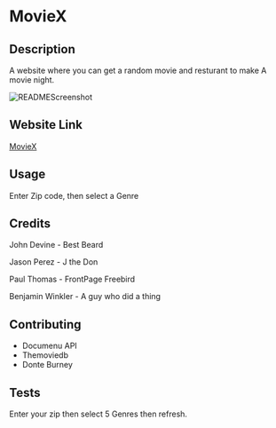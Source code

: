 # MovieX

## Description 

A website where you can get a random movie and resturant to make A movie night.

![READMEScreenshot](https://user-images.githubusercontent.com/77582349/117223653-bae1d880-add3-11eb-88ac-1110ebb9961e.png)


## Website Link

<a href='https://winkler102.github.io/group8-Great/index.html'>MovieX</a>


## Usage 

Enter Zip code, then select a Genre


## Credits

John Devine - Best Beard

Jason Perez - J the Don

Paul Thomas - FrontPage Freebird

Benjamin Winkler - A guy who did a thing


## Contributing

* Documenu API
* Themoviedb
* Donte Burney

## Tests

Enter your zip then select 5 Genres then refresh.
